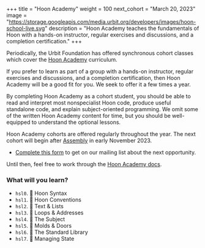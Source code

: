 +++
title = "Hoon Academy"
weight = 100
next_cohort = "March 20, 2023"
image = "https://storage.googleapis.com/media.urbit.org/developers/images/hoon-school-live.svg"
description = "Hoon Academy teaches the fundamentals of Hoon with a hands-on instructor, regular exercises and discussions, and a completion certification."
+++

Periodically, the Urbit Foundation has offered synchronous cohort classes which
cover the [Hoon Academy](/guides/core/hoon-school) curriculum.

If you prefer to learn as part of a group with a hands-on instructor, regular
exercises and discussions, and a completion certification, then Hoon Academy
will be a good fit for you.  We seek to offer it a few times a year.

By completing Hoon Academy as a cohort student, you should be able to read and
interpret most nonspecialist Hoon code, produce useful standalone code, and
explain subject-oriented programming.  We omit some of the written Hoon Academy
content for time, but you should be well-equipped to understand the optional
lessons.

Hoon Academy cohorts are offered regularly throughout the year.  The next cohort
will begin after [Assembly](https://assembly.urbit.org) in early November 2023.

- [Complete this form](https://forms.gle/kgiPckuHaVtJng9r5) to get on our
  mailing list about the next opportunity.

Until then, feel free to work through the [Hoon Academy
docs](/guides/core/hoon-school).


###  What will you learn?

-   `hsl0`. 🌺 Hoon Syntax
-   `hsl1`. 🌿 Hoon Conventions
-   `hsl2`. 🌵 Text & Lists
-   `hsl3`. 🌳 Loops & Addresses
-   `hsl4`. 🌻 The Subject
-   `hsl5`. 🍁 Molds & Doors
-   `hsl6`. 🌹 The Standard Library
-   `hsl7`. 🌲 Managing State
